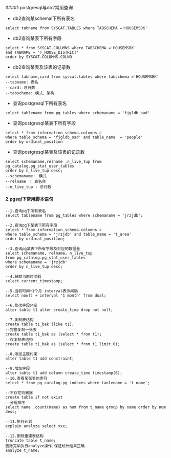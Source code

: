 ####1.postgresql与db2常用查询
+ db2查询某schemal下所有表名
````shell script
select tabname from SYSCAT.TABLES where TABSCHEMA ='HOUSEMSBK'
````

+ db2查询某表下所有字段
````shell script
select * from SYSCAT.COLUMNS where TABSCHEMA ='HOUSEMSBK'
and TABNAME = 'T_HOUSE_DISTRICT'
order by SYSCAT.COLUMNS.COLNO
````
+ db2查询某表及该表的记录数
````shell script
select tabname,card from syscat.tables where tabschema ='HOUSEMSBK'
--tabname: 表名
--card: 总行数
--tabschema: 模式、架构
````

+ 查询postgresql下所有表名
````shell script
select tablename from pg_tables where schemaname = 'fjgldb_oad'
````

+ 查询postgresql某表下所有字段
````shell script
select * from information_schema.columns c 
where table_schema = 'fjgldb_oad' and table_name  = 'people'
order by ordinal_position 
````

+ 查询postgresql某表及该表的记录数
````shell script
select schemaname,relname ,n_live_tup from pg_catalog.pg_stat_user_tables 
order by n_live_tup desc; 
--schemaname： 模式
--relname ： 表名称
--n_live_tup : 总行数
````

#### 2.pgsql下常用脚本语句
````shell script
--1.查询pg下所有表名
select tablename from pg_tables where schemaname = 'jrzjdb';

--2.查询pg下某表下所有字段
select * from information_schema.columns c
where table_schema = 'jrzjdb' and table_name = 't_area'
order by ordinal_position;

--3.查询pg某表下所有字段及对应的数据量
select schemaname, relname, n_live_tup
from pg_catalog.pg_stat_user_tables
where schemaname = 'jrzjdb'
order by n_live_tup desc;

--4.获取当前时间戳
select current_timestamp;

--5.当前时间+1个月 interval表示间隔
select now() + interval '1 month' from dual;

--6.修改字段非空
alter table t1 alter create_time drop not null;

--7.复制表结构
create table t1_bak (like t1);
--完整复制一张表
create table t1_bak as (select * from t1);
--仅复制表结构
create table t1_bak as (select * from t1 limit 0);

--8.添加主键约束
alter table t1 add constraint;

--9.增加字段
alter table t1 add column create_time timestamp(6);
--10.查看某张表的索引
select * from pg_catalog.pg_indexes where tanlename = 't_name';

--不存在则删除
create table if not exist
--分组排序
select name ,count(name) as num from t_name group by name order by num desc;

--11.执行计划
explain analyze select xxx;

--12.删除重建表结构
truncate table t_name;
删除完毕执行analyze操作,保证统计结果正确
analyze t_name;
````